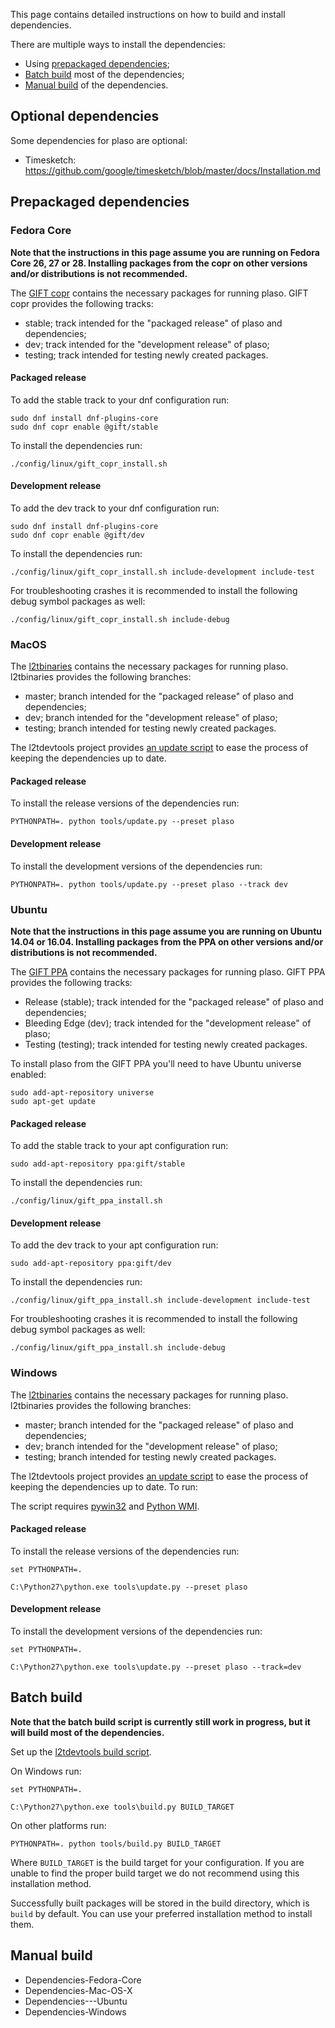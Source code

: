 This page contains detailed instructions on how to build and install dependencies.

There are multiple ways to install the dependencies:

* Using [prepackaged dependencies](Dependencies#prepackaged-dependencies);
* [Batch build](Dependencies#batch-build) most of the dependencies;
* [Manual build](Dependencies#manual-build) of the dependencies.

## Optional dependencies

Some dependencies for plaso are optional:

* Timesketch: https://github.com/google/timesketch/blob/master/docs/Installation.md

## Prepackaged dependencies

### Fedora Core

**Note that the instructions in this page assume you are running on Fedora Core 26, 27 or 28. Installing packages from the copr on other versions and/or distributions is not recommended.**

The [GIFT copr](https://copr.fedorainfracloud.org/groups/g/gift/coprs/) contains the necessary packages for running plaso. GIFT copr provides the following tracks:

* stable; track intended for the "packaged release" of plaso and dependencies;
* dev; track intended for the "development release" of plaso;
* testing; track intended for testing newly created packages.

#### Packaged release

To add the stable track to your dnf configuration run:

```
sudo dnf install dnf-plugins-core
sudo dnf copr enable @gift/stable
```

To install the dependencies run:

```
./config/linux/gift_copr_install.sh
```

#### Development release

To add the dev track to your dnf configuration run:

```
sudo dnf install dnf-plugins-core
sudo dnf copr enable @gift/dev
```

To install the dependencies run:

```
./config/linux/gift_copr_install.sh include-development include-test
```

For troubleshooting crashes it is recommended to install the following debug symbol packages as well:

```
./config/linux/gift_copr_install.sh include-debug
```

### MacOS

The [l2tbinaries](https://github.com/log2timeline/l2tbinaries) contains the necessary packages for running plaso. l2tbinaries provides the following branches:

* master; branch intended for the "packaged release" of plaso and dependencies;
* dev; branch intended for the "development release" of plaso;
* testing; branch intended for testing newly created packages.

The l2tdevtools project provides [an update script](https://github.com/log2timeline/l2tdevtools/wiki/Update-script) to ease the process of keeping the dependencies up to date.

#### Packaged release

To install the release versions of the dependencies run:

```
PYTHONPATH=. python tools/update.py --preset plaso
```

#### Development release

To install the development versions of the dependencies run:

```
PYTHONPATH=. python tools/update.py --preset plaso --track dev
```

### Ubuntu

**Note that the instructions in this page assume you are running on Ubuntu 14.04 or 16.04. Installing packages from the PPA on other versions and/or distributions is not recommended.**

The [GIFT PPA](https://launchpad.net/~gift) contains the necessary packages for running plaso. GIFT PPA provides the following tracks:

* Release (stable); track intended for the "packaged release" of plaso and dependencies;
* Bleeding Edge (dev); track intended for the "development release" of plaso;
* Testing (testing); track intended for testing newly created packages.

To install plaso from the GIFT PPA you'll need to have Ubuntu universe enabled:

```
sudo add-apt-repository universe
sudo apt-get update
```

#### Packaged release

To add the stable track to your apt configuration run:

```
sudo add-apt-repository ppa:gift/stable
```

To install the dependencies run:

```
./config/linux/gift_ppa_install.sh
```

#### Development release

To add the dev track to your apt configuration run:

```
sudo add-apt-repository ppa:gift/dev
```

To install the dependencies run:

```
./config/linux/gift_ppa_install.sh include-development include-test
```

For troubleshooting crashes it is recommended to install the following debug symbol packages as well:

```
./config/linux/gift_ppa_install.sh include-debug
```

### Windows

The [l2tbinaries](https://github.com/log2timeline/l2tbinaries) contains the necessary packages for running plaso. l2tbinaries provides the following branches:

* master; branch intended for the "packaged release" of plaso and dependencies;
* dev; branch intended for the "development release" of plaso;
* testing; branch intended for testing newly created packages.

The l2tdevtools project provides [an update script](https://github.com/log2timeline/l2tdevtools/wiki/Update-script) to ease the process of keeping the dependencies up to date. To run:

The script requires [pywin32](https://github.com/mhammond/pywin32/releases) and [Python WMI](https://pypi.python.org/pypi/WMI/).

#### Packaged release

To install the release versions of the dependencies run:

```
set PYTHONPATH=.

C:\Python27\python.exe tools\update.py --preset plaso
```

#### Development release

To install the development versions of the dependencies run:

```
set PYTHONPATH=.

C:\Python27\python.exe tools\update.py --preset plaso --track=dev
```

## Batch build

**Note that the batch build script is currently still work in progress, but it will build most of the dependencies.**

Set up the [l2tdevtools build script](https://github.com/log2timeline/l2tdevtools/wiki/Build-script).

On Windows run:

```
set PYTHONPATH=.

C:\Python27\python.exe tools\build.py BUILD_TARGET
```

On other platforms run:

```
PYTHONPATH=. python tools/build.py BUILD_TARGET
```

Where `BUILD_TARGET` is the build target for your configuration. If you are unable to find the proper build target we do not recommend using this installation method.

Successfully built packages will be stored in the build directory, which is `build` by default. You can use your preferred installation method to install them.

## Manual build

* Dependencies-Fedora-Core
* Dependencies-Mac-OS-X
* Dependencies---Ubuntu
* Dependencies-Windows